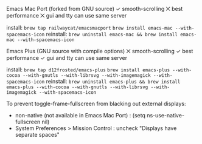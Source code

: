 Emacs Mac Port (forked from GNU source)
  ✓ smooth-scrolling
  ⨉ best performance
  ⨉ gui and tty can use same server

  install:
    `brew tap railwaycat/emacsmacport`
    `brew install emacs-mac --with-spacemacs-icon`
  reinstall:
    `brew uninstall emacs-mac && brew install emacs-mac --with-spacemacs-icon`

Emacs Plus (GNU source with compile options)
  ⨉ smooth-scrolling
  ✓ best performance
  ✓ gui and tty can use same server

  install:
    `brew tap d12frosted/emacs-plus`
    `brew install emacs-plus --with-cocoa --with-gnutls --with-librsvg --with-imagemagick --with-spacemacs-icon`
  reinstall:
    `brew uninstall emacs-plus && brew install emacs-plus --with-cocoa --with-gnutls --with-librsvg --with-imagemagick --with-spacemacs-icon`

To prevent toggle-frame-fullscreen from blacking out external displays:
  - non-native (not available in Emacs Mac Port) : (setq ns-use-native-fullscreen nil)
  - System Preferences > Mission Control : uncheck "Displays have separate spaces"
